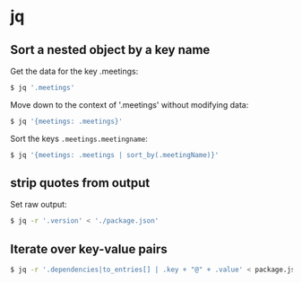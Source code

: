# jq

## Sort a nested object by a key name
Get the data for the key .meetings:
```sh
$ jq '.meetings'
```

Move down to the context of '.meetings' without modifying data:
```sh
$ jq '{meetings: .meetings}'
```

Sort the keys `.meetings.meetingname`:
```sh
$ jq '{meetings: .meetings | sort_by(.meetingName)}'
```

## strip quotes from output
Set raw output:
```sh
$ jq -r '.version' < './package.json'
```

## Iterate over key-value pairs
```sh
$ jq -r '.dependencies|to_entries[] | .key + "@" + .value' < package.json
```
